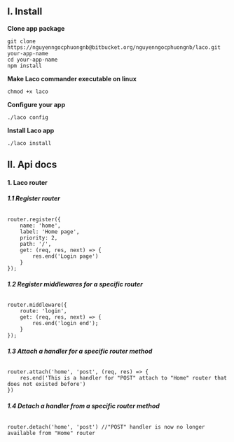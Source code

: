 ## **I. Install**
**Clone app package**
```
git clone https://nguyenngocphuongnb@bitbucket.org/nguyenngocphuongnb/laco.git your-app-name
cd your-app-name
npm install
```
**Make Laco commander executable on linux**
```
chmod +x laco
```
**Configure your app**
```
./laco config
```
**Install Laco app**
```
./laco install
```
## **II. Api docs**
#### **1. Laco router**
###### **1.1 Register router**

```
router.register({
    name: 'home',
    label: 'Home page',
    priority: 2,
    path: '/',
    get: (req, res, next) => {
        res.end('Login page')
    }
});
```
###### **1.2 Register middlewares for a specific router**
```
router.middleware({
    route: 'login',
    get: (req, res, next) => {
        res.end('login end');
    }
});
```
###### **1.3 Attach a handler for a specific router method**
```
router.attach('home', 'post', (req, res) => {
    res.end('This is a handler for "POST" attach to "Home" router that does not existed before')
})
```
###### **1.4 Detach a handler from a specific router method**
```
router.detach('home', 'post') //"POST" handler is now no longer available from "Home" router
```